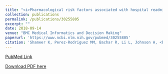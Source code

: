 ```yaml
---
title: "<i>Pharmacological risk factors associated with hospital readmission rates in a psychiatric cohort identified using prescriptome data mining</i>"
collection: publications
permalink: /publications/30255805
excerpt: ""
date: 2018-09-14
venue: "BMC Medical Informatics and Decision Making"
paperurl: 'https://www.ncbi.nlm.nih.gov/pubmed/30255805'
citation: 'Shameer K, Perez-Rodriguez MM, Bachar R, Li L, Johnson A, <b>Johnson KW</b>, Glicksberg BS, Smith MR, Readhead B, Scarpa J, Jebakaran J, Kovatch P, Lim S, Goodman W, Reich DL, Kasarskis A, Tatonetti NP, Dudley JT.' 
---
```


[PubMed Link](https://www.ncbi.nlm.nih.gov/pubmed/30255805)

[Download PDF here](https://kippjohnson.com/files/30255805.pdf)

